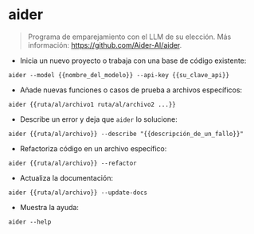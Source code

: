 # aider

> Programa de emparejamiento con el LLM de su elección.
> Más información: <https://github.com/Aider-AI/aider>.

- Inicia un nuevo proyecto o trabaja con una base de código existente:

`aider --model {{nombre_del_modelo}} --api-key {{su_clave_api}}`

- Añade nuevas funciones o casos de prueba a archivos específicos:

`aider {{ruta/al/archivo1 ruta/al/archivo2 ...}}`

- Describe un error y deja que `aider` lo solucione:

`aider {{ruta/al/archivo}} --describe "{{descripción_de_un_fallo}}"`

- Refactoriza código en un archivo específico:

`aider {{ruta/al/archivo}} --refactor`

- Actualiza la documentación:

`aider {{ruta/al/archivo}} --update-docs`

- Muestra la ayuda:

`aider --help`
